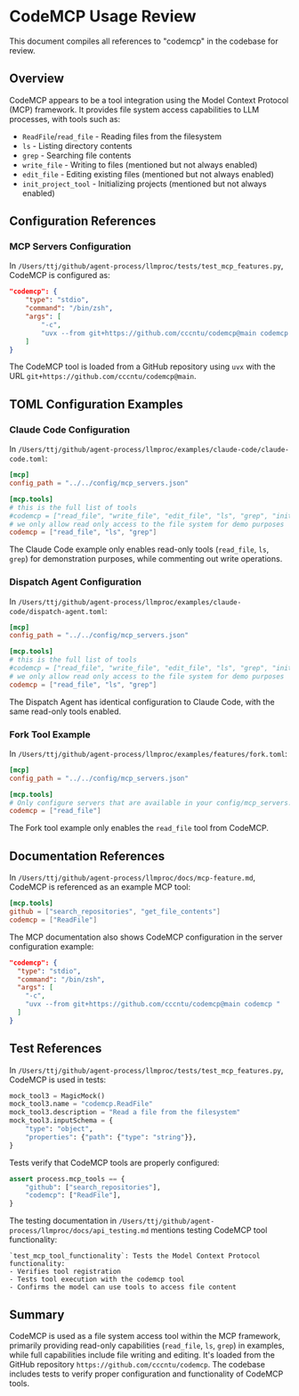 # CodeMCP Usage Review

This document compiles all references to "codemcp" in the codebase for review.

## Overview

CodeMCP appears to be a tool integration using the Model Context Protocol (MCP) framework. It provides file system access capabilities to LLM processes, with tools such as:

- `ReadFile`/`read_file` - Reading files from the filesystem
- `ls` - Listing directory contents
- `grep` - Searching file contents
- `write_file` - Writing to files (mentioned but not always enabled)
- `edit_file` - Editing existing files (mentioned but not always enabled)
- `init_project_tool` - Initializing projects (mentioned but not always enabled)

## Configuration References

### MCP Servers Configuration

In `/Users/ttj/github/agent-process/llmproc/tests/test_mcp_features.py`, CodeMCP is configured as:

```json
"codemcp": {
    "type": "stdio",
    "command": "/bin/zsh",
    "args": [
        "-c",
        "uvx --from git+https://github.com/cccntu/codemcp@main codemcp "
    ]
}
```

The CodeMCP tool is loaded from a GitHub repository using `uvx` with the URL `git+https://github.com/cccntu/codemcp@main`.

## TOML Configuration Examples

### Claude Code Configuration

In `/Users/ttj/github/agent-process/llmproc/examples/claude-code/claude-code.toml`:

```toml
[mcp]
config_path = "../../config/mcp_servers.json"

[mcp.tools]
# this is the full list of tools
#codemcp = ["read_file", "write_file", "edit_file", "ls", "grep", "init_project_tool"]
# we only allow read only access to the file system for demo purposes
codemcp = ["read_file", "ls", "grep"]
```

The Claude Code example only enables read-only tools (`read_file`, `ls`, `grep`) for demonstration purposes, while commenting out write operations.

### Dispatch Agent Configuration

In `/Users/ttj/github/agent-process/llmproc/examples/claude-code/dispatch-agent.toml`:

```toml
[mcp]
config_path = "../../config/mcp_servers.json"

[mcp.tools]
# this is the full list of tools
#codemcp = ["read_file", "write_file", "edit_file", "ls", "grep", "init_project_tool"]
# we only allow read only access to the file system for demo purposes
codemcp = ["read_file", "ls", "grep"]
```

The Dispatch Agent has identical configuration to Claude Code, with the same read-only tools enabled.

### Fork Tool Example

In `/Users/ttj/github/agent-process/llmproc/examples/features/fork.toml`:

```toml
[mcp]
config_path = "../../config/mcp_servers.json"

[mcp.tools]
# Only configure servers that are available in your config/mcp_servers.json
codemcp = ["read_file"]
```

The Fork tool example only enables the `read_file` tool from CodeMCP.

## Documentation References

In `/Users/ttj/github/agent-process/llmproc/docs/mcp-feature.md`, CodeMCP is referenced as an example MCP tool:

```toml
[mcp.tools]
github = ["search_repositories", "get_file_contents"]
codemcp = ["ReadFile"]
```

The MCP documentation also shows CodeMCP configuration in the server configuration example:

```json
"codemcp": {
  "type": "stdio",
  "command": "/bin/zsh",
  "args": [
    "-c",
    "uvx --from git+https://github.com/cccntu/codemcp@main codemcp "
  ]
}
```

## Test References

In `/Users/ttj/github/agent-process/llmproc/tests/test_mcp_features.py`, CodeMCP is used in tests:

```python
mock_tool3 = MagicMock()
mock_tool3.name = "codemcp.ReadFile"
mock_tool3.description = "Read a file from the filesystem"
mock_tool3.inputSchema = {
    "type": "object",
    "properties": {"path": {"type": "string"}},
}
```

Tests verify that CodeMCP tools are properly configured:

```python
assert process.mcp_tools == {
    "github": ["search_repositories"],
    "codemcp": ["ReadFile"],
}
```

The testing documentation in `/Users/ttj/github/agent-process/llmproc/docs/api_testing.md` mentions testing CodeMCP tool functionality:

```
`test_mcp_tool_functionality`: Tests the Model Context Protocol functionality:
- Verifies tool registration
- Tests tool execution with the codemcp tool
- Confirms the model can use tools to access file content
```

## Summary

CodeMCP is used as a file system access tool within the MCP framework, primarily providing read-only capabilities (`read_file`, `ls`, `grep`) in examples, while full capabilities include file writing and editing. It's loaded from the GitHub repository `https://github.com/cccntu/codemcp`. The codebase includes tests to verify proper configuration and functionality of CodeMCP tools.